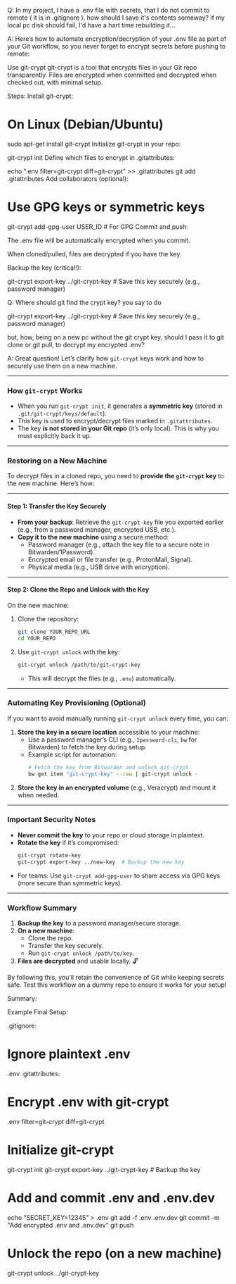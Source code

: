 Q: In my project, I have a .env file with secrets, that I do not commit to remote ( it is in .gitignore ). how should I save it's contents someway? if my local pc disk should fail, I'd have a hart time rebuilding it...

A: Here’s how to automate encryption/decryption of your .env file as part of your Git workflow, so you never forget to encrypt secrets before pushing to remote:

Use git-crypt
git-crypt is a tool that encrypts files in your Git repo transparently. Files are encrypted when committed and decrypted when checked out, with minimal setup.

Steps:
Install git-crypt:

# On Linux (Debian/Ubuntu)
sudo apt-get install git-crypt
Initialize git-crypt in your repo:

git-crypt init
Define which files to encrypt in .gitattributes:

echo ".env filter=git-crypt diff=git-crypt" >> .gitattributes
git add .gitattributes
Add collaborators (optional):

# Use GPG keys or symmetric keys
git-crypt add-gpg-user USER_ID  # For GPG
Commit and push:

The .env file will be automatically encrypted when you commit.

When cloned/pulled, files are decrypted if you have the key.

Backup the key (critical!):

git-crypt export-key ../git-crypt-key  # Save this key securely (e.g., password manager)


Q: Where should git find the crypt key? you say to do

git-crypt export-key ../git-crypt-key  # Save this key securely (e.g., password manager)

but, how, being on a new pc without the git crypt key, should I pass it to git clone or git pull, to decrypt my encrypted .env?

A: Great question! Let’s clarify how `git-crypt` keys work and how to securely use them on a new machine.

---

### **How `git-crypt` Works**
- When you run `git-crypt init`, it generates a **symmetric key** (stored in `.git/git-crypt/keys/default`).
- This key is used to encrypt/decrypt files marked in `.gitattributes`.
- The key **is not stored in your Git repo** (it’s only local). This is why you must explicitly back it up.

---

### **Restoring on a New Machine**
To decrypt files in a cloned repo, you need to **provide the `git-crypt` key** to the new machine. Here’s how:

---

#### **Step 1: Transfer the Key Securely**
- **From your backup**: Retrieve the `git-crypt-key` file you exported earlier (e.g., from a password manager, encrypted USB, etc.).
- **Copy it to the new machine** using a secure method:
  - Password manager (e.g., attach the key file to a secure note in Bitwarden/1Password).
  - Encrypted email or file transfer (e.g., ProtonMail, Signal).
  - Physical media (e.g., USB drive with encryption).

---

#### **Step 2: Clone the Repo and Unlock with the Key**
On the new machine:
1. Clone the repository:
   ```bash
   git clone YOUR_REPO_URL
   cd YOUR_REPO
   ```
2. Use `git-crypt unlock` with the key:
   ```bash
   git-crypt unlock /path/to/git-crypt-key
   ```
   - This will decrypt the files (e.g., `.env`) automatically.

---

### **Automating Key Provisioning (Optional)**
If you want to avoid manually running `git-crypt unlock` every time, you can:

1. **Store the key in a secure location** accessible to your machine:
   - Use a password manager’s CLI (e.g., `1password-cli`, `bw` for Bitwarden) to fetch the key during setup.
   - Example script for automation:
     ```bash
     # Fetch the key from Bitwarden and unlock git-crypt
     bw get item "git-crypt-key" --raw | git-crypt unlock -
     ```
2. **Store the key in an encrypted volume** (e.g., Veracrypt) and mount it when needed.

---

### **Important Security Notes**
- **Never commit the key** to your repo or cloud storage in plaintext.
- **Rotate the key** if it’s compromised:
  ```bash
  git-crypt rotate-key
  git-crypt export-key ../new-key  # Backup the new key
  ```
- For teams: Use `git-crypt add-gpg-user` to share access via GPG keys (more secure than symmetric keys).

---

### **Workflow Summary**
1. **Backup the key** to a password manager/secure storage.
2. **On a new machine**:
   - Clone the repo.
   - Transfer the key securely.
   - Run `git-crypt unlock /path/to/key`.
3. **Files are decrypted** and usable locally. 🔓

By following this, you’ll retain the convenience of Git while keeping secrets safe. Test this workflow on a dummy repo to ensure it works for your setup!


Summary:

Example Final Setup:

.gitignore:
# Ignore plaintext .env
.env
.gitattributes:

# Encrypt .env with git-crypt
.env filter=git-crypt diff=git-crypt

# Initialize git-crypt
git-crypt init
git-crypt export-key ../git-crypt-key  # Backup the key

# Add and commit .env and .env.dev
echo "SECRET_KEY=12345" > .env
git add -f .env .env.dev
git commit -m "Add encrypted .env and .env.dev"
git push

# Unlock the repo (on a new machine)
git-crypt unlock ../git-crypt-key